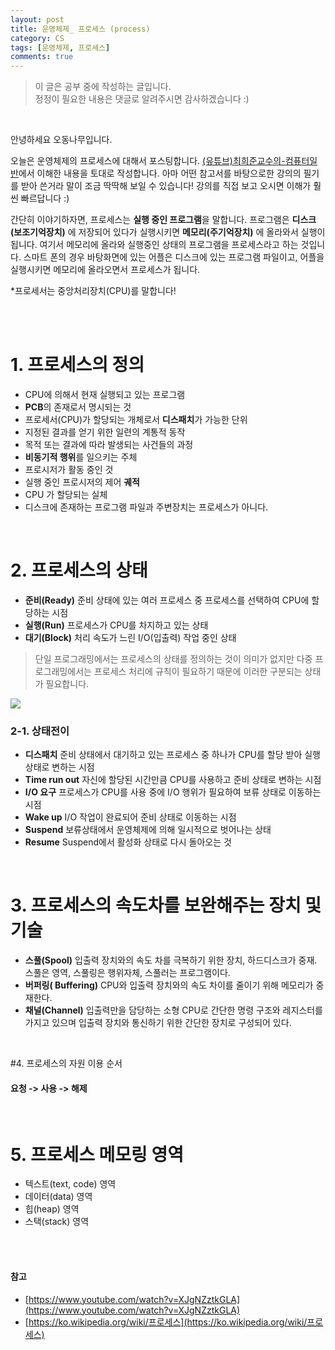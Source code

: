 ```yaml
---
layout: post
title: 운영체제_ 프로세스 (process)
category: CS
tags: [운영체제, 프로세스]
comments: true
---
```

>이 글은 공부 중에 작성하는 글입니다.            
>정정이 필요한 내용은 댓글로 알려주시면 감사하겠습니다 :)

<br>

안녕하세요 오동나무입니다.  <br>

오늘은 운영체제의 프로세스에 대해서 포스팅합니다. [(유튜브)최희준교수의-컴퓨터일반](https://www.youtube.com/watch?v=XJgNZztkGLA)에서 이해한 내용을 토대로 작성합니다. 아마 어떤 참고서를 바탕으로한 강의의 필기를 받아 쓴거라 말이 조금 딱딱해 보일 수 있습니다! 강의를 직접 보고 오시면 이해가 훨씬 빠르답니다 :) <br>

간단히 이야기하자면, 프로세스는 **실행 중인 프로그램**을 말합니다. 프로그램은 **디스크(보조기억장치)** 에 저장되어 있다가 실행시키면 **메모리(주기억장치)** 에 올라와서 실행이 됩니다. 여기서 메모리에 올라와 실행중인 상태의 프로그램을 프로세스라고 하는 것입니다. 스마트 폰의 경우 바탕화면에 있는 어플은 디스크에 있는 프로그램 파일이고, 어플을 실행시키면  메모리에 올라오면서 프로세스가 됩니다. <br>

*프로세서는 중앙처리장치(CPU)를 말합니다!

<br>
<br>

# 1. 프로세스의 정의
- CPU에 의해서 현재 실행되고 있는 프로그램
- **PCB**의 존재로서 명시되는 것
- 프로세서(CPU)가 할당되는 개체로서 **디스패치**가 가능한 단위
- 지정된 결과를 얻기 위한 일련의 계통적 동작
- 목적 또는 결과에 따라 발생되는 사건들의 과정
- **비동기적 행위**를 일으키는 주체
- 프로시저가 활동 중인  것
- 실행 중인 프로시저의 제어 **궤적**
- CPU 가 할당되는 실체
- 디스크에 존재하는 프로그램 파일과 주변장치는 프로세스가 아니다.

<br>

# 2. 프로세스의 상태

* **준비(Ready)**
 준비 상태에 있는 여러 프로세스 중 프로세스를 선택하여 CPU에 할당하는 시점
* **실행(Run)**
 프로세스가 CPU를 차지하고 있는 상태
* **대기(Block)**
 처리 속도가 느린 I/O(입출력) 작업 중인 상태

>단일 프로그래밍에서는 프로세스의 상태를 정의하는 것이 의미가 없지만 다중 프로그래밍에서는 프로세스 처리에 규칙이 필요하기 때문에 이러한 구분되는 상태가 필요합니다.

<img src = "/assets/post-img/cs/프로세스1.jpg">

<br>

### 2-1. 상태전이
* **디스패치**
준비 상태에서 대기하고 있는 프로세스  중 하나가 CPU를 할당 받아 실행 상태로 변하는  시점
* **Time run out**
 자신에 할당된 시간만큼 CPU를 사용하고 준비 상태로 변하는 시점
* **I/O 요구**
 프로세스가 CPU를 사용 중에 I/O 행위가 필요하여 보류 상태로 이동하는 시점
* **Wake up**
 I/O 작업이 완료되어 준비 상태로 이동하는 시점
* **Suspend**
 보류상태에서 운영체제에 의해 일시적으로 벗어나는 상태
* **Resume**
 Suspend에서 활성화 상태로 다시 돌아오는 것

<br>

# 3. 프로세스의 속도차를 보완해주는 장치 및 기술
* **스풀(Spool)**
입출력 장치와의 속도 차를 극복하기 위한 장치, 하드디스크가 중재. 스풀은 영역, 스풀링은 행위자체, 스풀러는 프로그램이다.
* **버퍼링( Buffering)**
 CPU와 입출력 장치와의 속도 차이를 줄이기 위해 메모리가 중재한다.
* **채널(Channel)**
 입출력만을 담당하는 소형 CPU로 간단한 명령 구조와 레지스터를 가지고 있으며 입출력 장치와 통신하기 위한 간단한 장치로 구성되어 있다.

<br>

#4. 프로세스의 자원 이용 순서

#### 요청 -> 사용 -> 해제


<br>

# 5. 프로세스 메모링 영역
- 텍스트(text, code) 영역
- 데이터(data) 영역
- 힙(heap) 영역
- 스택(stack) 영역

<br>
<br>

#### 참고
- [https://www.youtube.com/watch?v=XJgNZztkGLA](https://www.youtube.com/watch?v=XJgNZztkGLA)
- [https://ko.wikipedia.org/wiki/프로세스](https://ko.wikipedia.org/wiki/프로세스)

<br>
<br>
